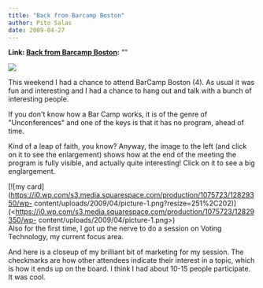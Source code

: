 ```yaml
---
title: "Back from Barcamp Boston"
author: Pito Salas
date: 2009-04-27
---
```


**Link: [Back from Barcamp Boston](None):** ""



[![](https://i0.wp.com/farm4.static.flickr.com/3569/3480291552_47e25d7520_m.jpg?resize=240%2C118)](<http://www.flickr.com/photos/xxv/3480291552/sizes/o/>)

This weekend I had a chance to attend BarCamp Boston (4). As usual it was fun
and interesting and I had a chance to hang out and talk with a bunch of
interesting people.

If you don't know how a Bar Camp works, it is of the genre of "Unconferences"
and one of the keys is that it has no program, ahead of time.

Kind of a leap of faith, you know? Anyway, the image to the left (and click on
it to see the enlargement) shows how at the end of the meeting the program is
fully visible, and actually quite interesting! Click on it to see a big
englargement.

[![my
card](https://i0.wp.com/s3.media.squarespace.com/production/1075723/12829350/wp-
content/uploads/2009/04/picture-1.png?resize=251%2C202)](<https://i0.wp.com/s3.media.squarespace.com/production/1075723/12829350/wp-
content/uploads/2009/04/picture-1.png>)  
Also for the first time, I got up the nerve to do a session on Voting
Technology, my current focus area.

And here is a closeup of my brilliant bit of marketing for my session. The
checkmarks are how other attendees indicate their interest in a topic, which
is how it ends up on the board. I think I had about 10-15 people participate.
It was cool.


